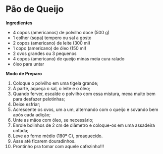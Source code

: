 # Pão de Queijo #

**Ingredientes**

- 4 copos (americanos) de polvilho doce (500 g)
- 1 colher (sopa) tempero ou sal a gosto
- 2 copos (americano) de leite (300 ml)
- 1 copo (americano) de óleo (150 ml)
- 2 ovos grandes ou 3 pequenos
- 4 copos (americano) de queijo minas meia cura ralado
- óleo para untar

**Modo de Preparo**

1. Coloque o polvilho em uma tigela grande;
2.  À parte, aqueça o sal, o leite e o óleo;
3. Quando ferver, escalde o polvilho com essa mistura, mexa muito bem para desfazer pelotinhas;
4. Deixe esfriar;
5. Acrescente os ovos, um a um, alternando com o queijo e sovando bem após cada adição;
6. Unte as mãos com óleo, se necessário;
7. Enrole bolinhos de 2 cm de diâmetro e coloque-os em uma assadeira untada;
8. Leve ao forno médio (180º C), preaquecido.
9. Asse até ficarem douradinhos.
10. Prontinho pra tomar com aquele cafezinho!!!